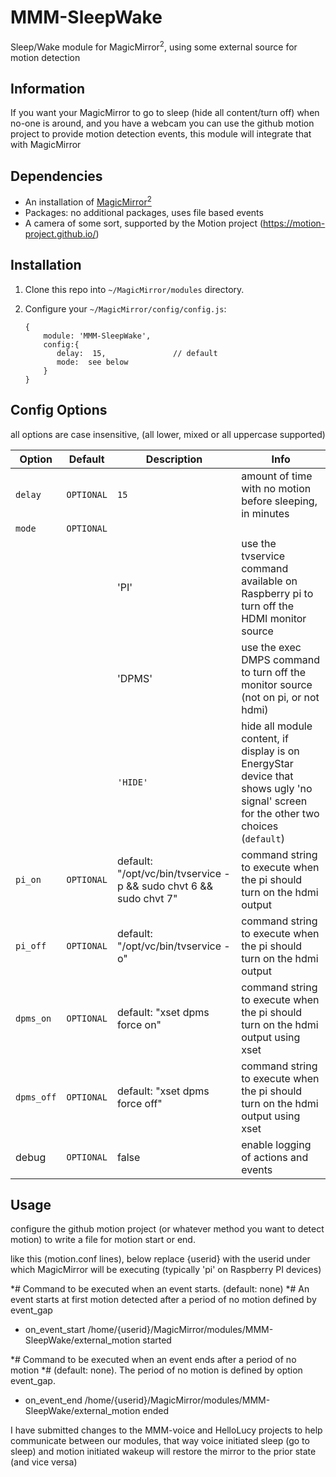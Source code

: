 # MMM-SleepWake

Sleep/Wake module for MagicMirror<sup>2</sup>, using some external source for motion detection

## Information

If you want your MagicMirror to go to sleep (hide all content/turn off) when no-one is around, and you have a webcam
you can use the github motion project to provide motion detection events, this module will integrate that with MagicMirror


## Dependencies

* An installation of [MagicMirror<sup>2</sup>](https://github.com/MichMich/MagicMirror)
* Packages: no additional packages, uses file based events
* A camera of some sort, supported by the Motion project (https://motion-project.github.io/)


## Installation

1. Clone this repo into `~/MagicMirror/modules` directory.

1. Configure your `~/MagicMirror/config/config.js`:

    ```
    {
        module: 'MMM-SleepWake',
        config:{
           delay:  15,               // default
           mode:  see below
        }
    }
    ```

## Config Options

all options are case insensitive, (all lower, mixed or all uppercase supported)

| **Option** | **Default** | **Description** | **Info**
| --- | --- | --- | --- |
| `delay` | `OPTIONAL` | `15` | amount of time with no motion before sleeping, in minutes|
| `mode` | `OPTIONAL` | |
|        |          |'PI' |  use the tvservice command available on Raspberry pi to turn off the HDMI monitor source
|  |  | 'DPMS' |  use the exec DMPS command to turn off the monitor source (not on pi, or not hdmi)
|  |  | `'HIDE'` |  hide all module content, if display is on EnergyStar device that shows ugly 'no signal' screen for the other two choices (`default`)
| `pi_on` | `OPTIONAL`|default: "/opt/vc/bin/tvservice -p && sudo chvt 6 && sudo chvt 7" | command string to execute when the pi should turn on the hdmi output|
| `pi_off`| `OPTIONAL` |default: "/opt/vc/bin/tvservice -o"|command string to execute when the pi should turn on the hdmi output|
|`dpms_on`|`OPTIONAL`| default: "xset dpms force on" |command string to execute when the pi should turn on the hdmi output using xset|
|`dpms_off`|`OPTIONAL`| default: "xset dpms force off" |command string to execute when the pi should turn on the hdmi output using xset|
| debug | `OPTIONAL`| false| enable logging of actions and events |

## Usage

configure the github motion project (or whatever method you want to detect motion) to write a file for motion start or end.

like this (motion.conf lines), below replace {userid} with the userid under which MagicMirror will be executing (typically 'pi' on Raspberry PI devices)

*# Command to be executed when an event starts. (default: none)
*# An event starts at first motion detected after a period of no motion defined by event_gap
* on_event_start /home/{userid}/MagicMirror/modules/MMM-SleepWake/external_motion started

*# Command to be executed when an event ends after a period of no motion
*# (default: none). The period of no motion is defined by option event_gap.
* on_event_end /home/{userid}/MagicMirror/modules/MMM-SleepWake/external_motion ended

I have submitted changes to the MMM-voice and HelloLucy projects to help communicate between our modules,
that way voice initiated sleep (go to sleep) and motion initiated wakeup will restore the mirror to the prior state (and vice versa)
